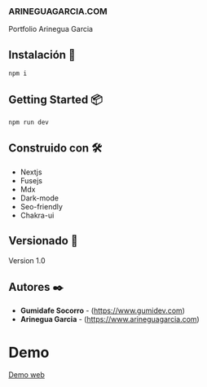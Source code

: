 ### ARINEGUAGARCIA.COM
Portfolio Arinegua Garcia

## Instalación 🔧

```
npm i

```

## Getting Started 📦

```
npm run dev
```

## Construido con 🛠️

- Nextjs 
- Fusejs 
- Mdx 
- Dark-mode 
- Seo-friendly  
- Chakra-ui

## Versionado 📌

Version 1.0

## Autores ✒️

- **Gumidafe Socorro** - (https://www.gumidev.com)
- **Arinegua Garcia** - (https://www.arineguagarcia.com)

# Demo
[Demo web](https://www.arineguagarcia.com/)

